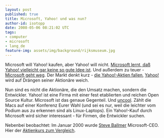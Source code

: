 ```yaml
---
layout: post
published: true
title: Microsoft, Yahoo! und was nun?
author-id: isotopp
date: 2008-05-06 08:21:02 UTC
tags:
- computer
- microsoft
- lang_de
feature-img: assets/img/background/rijksmuseum.jpg
---
```

Microsoft will Yahoo! kaufen, aber Yahoo! will nicht. <a href="http://blog.koehntopp.de/archives/2072-Steve-Ballmer-lernt-etwas.html">Microsoft lernt, daß Yahoo! vielleicht gar keine so gute Idee ist</a>. Und außerdem zu teuer - <a href="http://www.spiegel.de/wirtschaft/0,1518,551300,00.html">Microsoft geht weg</a>. Der Markt denkt kurz - <a href="http://www.spiegel.de/wirtschaft/0,1518,551408,00.html">die Yahoo!-Aktien fallen</a>, <a href="http://www.spiegel.de/wirtschaft/0,1518,551617,00.html">Yahoo!</a> wird auf Drängen seiner Aktionäre weich.

Nun sind es nicht die Aktionäre, die den Umsatz machen, sondern die Entwickler. Yahoo! ist eine Firma mit einer fest etablierten und reichen Open Source Kultur. Microsoft ist das genaue Gegenteil. Und <a href="http://www.hanselman.com/blog/IsMicrosoftLosingTheAlphaGeeks.aspx">uncool</a>. Zählt die Macs auf einer Konferenz Eurer Wahl (und sei es nur, weil die leichter vom Podium aus zu erkennen sind als Linux-Laptops). Ein Yahoo!-Kauf durch Microsoft wird sicher interessant - für Firmen, die Entwickler suchen.

Nebenbei beobachtet: Im Januar 2000 wurde <a href="http://en.wikipedia.org/wiki/Steve_Ballmer">Steve Ballmer</a> Microsoft-CEO. Hier der <a href="http://finance.yahoo.com/q/bc?s=MSFT&t=my&l=on&z=m&q=l&c=">Aktienkurs zum Vergleich</a>.
